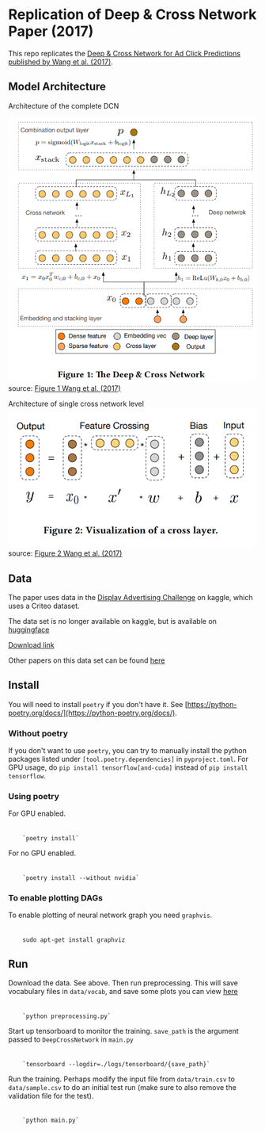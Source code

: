 # Replication of Deep & Cross Network Paper (2017)

This repo replicates the [Deep & Cross Network for Ad Click Predictions published
by Wang et al. (2017)](https://arxiv.org/pdf/1708.05123). 

## Model Architecture

Architecture of the complete DCN

![Model architecture](docs/images/Figure01_wang_et_al_2017.png)
source: [Figure 1 Wang et al. (2017)](https://arxiv.org/pdf/1708.05123)

Architecture of single cross network level
![Cross network architecture](docs/images/Figure02_wang_et_al_2017.png)
source: [Figure 2 Wang et al. (2017)](https://arxiv.org/pdf/1708.05123)


## Data 

The paper uses data in the [Display Advertising Challenge](https://www.kaggle.com/competitions/criteo-display-ad-challenge) on kaggle, which uses a Criteo
dataset. 

The data set is no longer available on kaggle, but is available on [huggingface](https://huggingface.co/datasets/reczoo/Criteo_x1/tree/main)

[Download link](https://huggingface.co/datasets/reczoo/Criteo_x1/resolve/main/Criteo_x1.zip)

Other papers on this data set can be found [here](https://paperswithcode.com/sota/click-through-rate-prediction-on-kkbox)


## Install

You will need to install `poetry` if you don't have it. See 
[https://python-poetry.org/docs/](https://python-poetry.org/docs/).

### Without poetry
If you don't want to use `poetry`, you can try to manually install the python
packages listed under `[tool.poetry.dependencies]` in `pyproject.toml`. For GPU
usage, do `pip install tensorflow[and-cuda]` instead of 
`pip install tensorflow`.

### Using poetry

For GPU enabled.
######  
        `poetry install`

For no GPU enabled.
######  
        `poetry install --without nvidia`


### To enable plotting DAGs
To enable plotting of neural network graph you need `graphvis`.
######  
        sudo apt-get install graphviz

## Run

Download the data. See above. Then run preprocessing. This will save vocabulary
files in `data/vocab`, and save some plots you can view [here](./docs/wiki.md)

######   
        `python preprocessing.py`  

Start up tensorboard to monitor the training. `save_path` is the argument passed
to `DeepCrossNetwork` in `main.py`

######  
        `tensorboard --logdir=./logs/tensorboard/{save_path}`  


Run the training. Perhaps modify the input file from `data/train.csv` to
`data/sample.csv` to do an initial test run (make sure to also remove the
validation file for the test).  

######  
        `python main.py`
